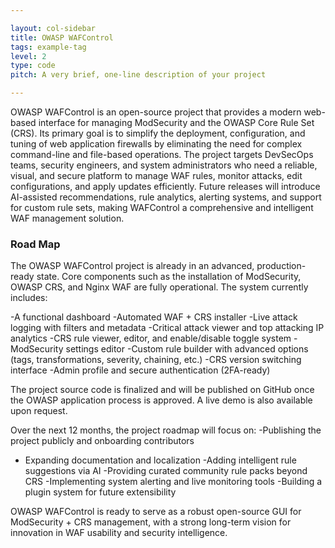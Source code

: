 ```yaml
---

layout: col-sidebar
title: OWASP WAFControl
tags: example-tag
level: 2
type: code
pitch: A very brief, one-line description of your project

---
```


OWASP WAFControl is an open-source project that provides a modern web-based interface for managing ModSecurity and the OWASP Core Rule Set (CRS). Its primary goal is to simplify the deployment, configuration, and tuning of web application firewalls by eliminating the need for complex command-line and file-based operations. The project targets DevSecOps teams, security engineers, and system administrators who need a reliable, visual, and secure platform to manage WAF rules, monitor attacks, edit configurations, and apply updates efficiently. Future releases will introduce AI-assisted recommendations, rule analytics, alerting systems, and support for custom rule sets, making WAFControl a comprehensive and intelligent WAF management solution.

### Road Map
The OWASP WAFControl project is already in an advanced, production-ready state. Core components such as the installation of ModSecurity, OWASP CRS, and Nginx WAF are fully operational. The system currently includes:

-A functional dashboard
-Automated WAF + CRS installer
-Live attack logging with filters and metadata
-Critical attack viewer and top attacking IP analytics
-CRS rule viewer, editor, and enable/disable toggle system
-ModSecurity settings editor
-Custom rule builder with advanced options (tags, transformations, severity, chaining, etc.)
-CRS version switching interface
-Admin profile and secure authentication (2FA-ready)

The project source code is finalized and will be published on GitHub once the OWASP application process is approved. A live demo is also available upon request.

Over the next 12 months, the project roadmap will focus on:
-Publishing the project publicly and onboarding contributors

* Expanding documentation and localization
-Adding intelligent rule suggestions via AI
-Providing curated community rule packs beyond CRS
-Implementing system alerting and live monitoring tools
-Building a plugin system for future extensibility

OWASP WAFControl is ready to serve as a robust open-source GUI for ModSecurity + CRS management, with a strong long-term vision for innovation in WAF usability and security intelligence.
